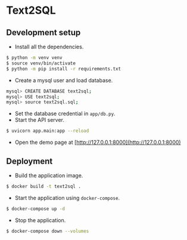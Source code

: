 # Text2SQL

## Development setup
- Install all the dependencies.
```sh
$ python -m venv venv
$ source venv/bin/activate
$ python -m pip install -r requirements.txt
```
- Create a mysql user and load database.
```sh
mysql> CREATE DATABASE text2sql;
mysql> USE text2sql;
mysql> source text2sql.sql;
```
- Set the database credential in `app/db.py`.
- Start the API server.
```sh
$ uvicorn app.main:app --reload
```
- Open the demo page at [http://127.0.0.1:8000](http://127.0.0.1:8000)

## Deployment
- Build the application image.
```sh
$ docker build -t text2sql .
```
- Start the application using `docker-compose`.
```sh
$ docker-compose up -d
```
- Stop the application.
```sh
$ docker-compose down --volumes
```
